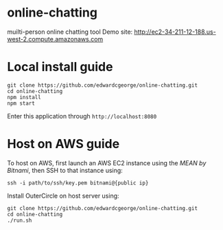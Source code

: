 # online-chatting
muilti-person online chatting tool
Demo site: <http://ec2-34-211-12-188.us-west-2.compute.amazonaws.com>

Local install guide
=====
```
git clone https://github.com/edwardcgeorge/online-chatting.git
cd online-chatting
npm install
npm start
```
Enter this application through `http://localhost:8080`

Host on AWS guide
=====

To host on AWS, first launch an AWS EC2 instance using the *MEAN by Bitnami*, then SSH to that instance using:

    ssh -i path/to/ssh/key.pem bitnami@{public ip}

Install OuterCircle on host server using:

    git clone https://github.com/edwardcgeorge/online-chatting.git
    cd online-chatting
    ./run.sh

